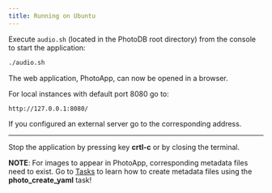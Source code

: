 ```yaml
---
title: Running on Ubuntu
---
```


Execute `audio.sh` (located in the PhotoDB root directory) from the console to start the application:

```bash
./audio.sh
```

The web application, PhotoApp, can now be opened in a browser.

For local instances with default port 8080 go to:  
```text
http://127.0.0.1:8080/
```

If you configured an external server go to the corresponding address.

---

Stop the application by pressing key **crtl-c** or by closing the terminal.

**NOTE**: For images to appear in PhotoApp, corresponding metadata files need to exist. Go to [Tasks](/photodb_documentation/usage/tasks.html) to learn how to create metadata files using the **photo_create_yaml** task!
